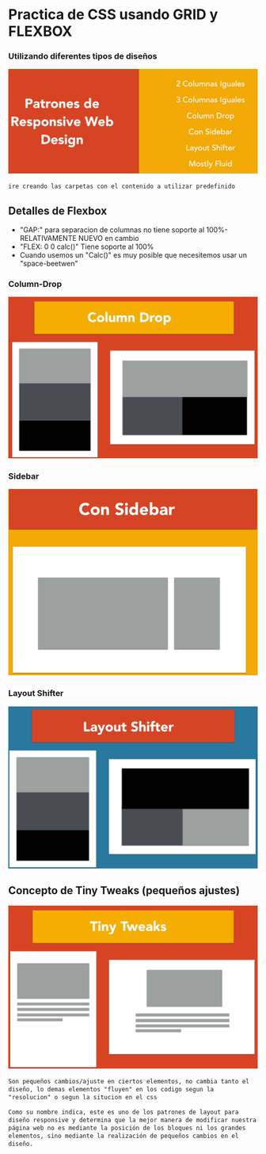 # Practica de CSS usando GRID y FLEXBOX 

### Utilizando diferentes tipos de diseños

![alt text](img/image.png)

    ire creando las carpetas con el contenido a utilizar predefinido

## Detalles de Flexbox

- "GAP:" para separacion de columnas no tiene soporte al 100%- RELATIVAMENTE NUEVO
en cambio
- "FLEX: 0 0 calc()" Tiene soporte al 100%
- Cuando usemos un "Calc()" es muy posible que necesitemos usar un "space-beetwen"



### Column-Drop

![alt text](img/column-drop.png)

### Sidebar

![alt text](img/sidebar.png) 

### Layout Shifter

![alt text](img/layout-shifter.png)

## Concepto de Tiny Tweaks (pequeños ajustes)

![alt text](img/tiny-tweaks.png)

    Son pequeños cambios/ajuste en ciertos elementos, no cambia tanto el diseño, lo demas elementos "fluyen" en los codigo segun la "resolucion" o segun la situcion en el css

~~~
Como su nombre indica, este es uno de los patrones de layout para diseño responsive y determina que la mejor manera de modificar nuestra página web no es mediante la posición de los bloques ni los grandes elementos, sino mediante la realización de pequeños cambios en el diseño.
~~~
